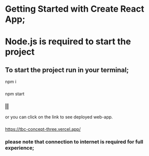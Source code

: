 # Getting Started with Create React App;
# Node.js is required to start the project
## To start the project run in your terminal;
npm i 
###
npm start
### || 
or
you can click on the link to see deployed web-app.
###
https://tbc-concept-three.vercel.app/
### please note that connection to internet is required for full experience;
